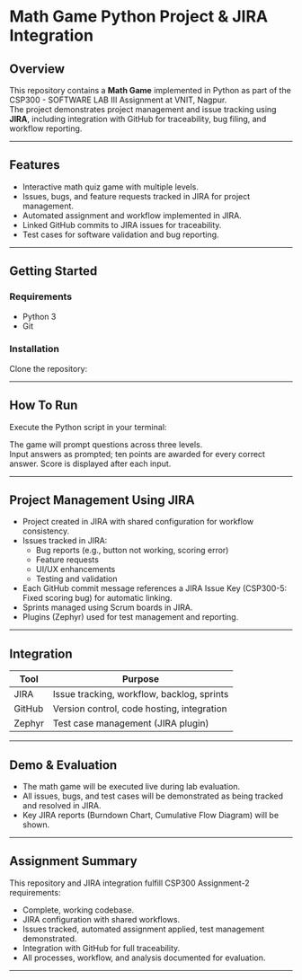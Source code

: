 # Math Game Python Project & JIRA Integration

## Overview

This repository contains a **Math Game** implemented in Python as part of the CSP300 - SOFTWARE LAB III Assignment at VNIT, Nagpur.  
The project demonstrates project management and issue tracking using **JIRA**, including integration with GitHub for traceability, bug filing, and workflow reporting.

---

## Features

- Interactive math quiz game with multiple levels.
- Issues, bugs, and feature requests tracked in JIRA for project management.
- Automated assignment and workflow implemented in JIRA.
- Linked GitHub commits to JIRA issues for traceability.
- Test cases for software validation and bug reporting.

---

## Getting Started

### Requirements

- Python 3
- Git

### Installation

Clone the repository:

---

## How To Run

Execute the Python script in your terminal:


The game will prompt questions across three levels.  
Input answers as prompted; ten points are awarded for every correct answer. Score is displayed after each input.

---

## Project Management Using JIRA

- Project created in JIRA with shared configuration for workflow consistency.
- Issues tracked in JIRA:
  - Bug reports (e.g., button not working, scoring error)
  - Feature requests
  - UI/UX enhancements
  - Testing and validation
- Each GitHub commit message references a JIRA Issue Key (CSP300-5: Fixed scoring bug) for automatic linking.
- Sprints managed using Scrum boards in JIRA.
- Plugins (Zephyr) used for test management and reporting.

---

## Integration

| Tool     | Purpose                                      |
|----------|----------------------------------------------|
| JIRA     | Issue tracking, workflow, backlog, sprints   |
| GitHub   | Version control, code hosting, integration   |
| Zephyr   | Test case management (JIRA plugin)           |

---

## Demo & Evaluation

- The math game will be executed live during lab evaluation.
- All issues, bugs, and test cases will be demonstrated as being tracked and resolved in JIRA.
- Key JIRA reports (Burndown Chart, Cumulative Flow Diagram) will be shown.

---

## Assignment Summary

This repository and JIRA integration fulfill CSP300 Assignment-2 requirements:
- Complete, working codebase.
- JIRA configuration with shared workflows.
- Issues tracked, automated assignment applied, test management demonstrated.
- Integration with GitHub for full traceability.
- All processes, workflow, and analysis documented for evaluation.

---
